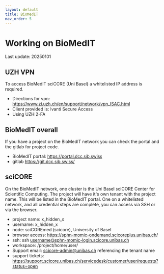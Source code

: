 ```yaml
---
layout: default
title: BioMedIT
nav_order: 5
---
```


# Working on BioMedIT

Last update: 20250101


## UZH VPN

To access BioMedIT sciCORE (Uni Basel) a whitelisted IP address is required. 

* Directions for vpn: <https://www.zi.uzh.ch/en/support/network/vpn_ISAC.html>
* Client provided is: Ivanti Secure Access
* Using UZH 2-FA

## BioMedIT overall

If you have a project on the BioMedIT network you can check the portal and the gitlab for project code.

* BioMedIT portal: <https://portal.dcc.sib.swiss> 
* gitlab <https://git.dcc.sib.swiss/>

## sciCORE

On the BioMedIT network, one cluster is the Uni Basel sciCORE Center for Scientific Computing.
The project will have it's own tenant with the project name. 
This will be listed in the BioMedIT portal. 
One on a whitelisted network, and all credential steps are complete, you can access via SSH or via the browser.

* project name: x_hidden_x
* username: x_hidden_x
* node: sciCOREmed (scicore), University of Basel
* browser access: <https://sphn-momic-ondemand.scicoreplus.unibas.ch/>
* ssh: ssh username@sphn-momic-login.scicore.unibas.ch
* workspace: /project/home/user/
* Support email: <scicore-admin@unibas.ch> referencing the tenant name
* support tickets: <https://support.scicore.unibas.ch/servicedesk/customer/user/requests?status=open>

